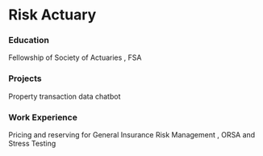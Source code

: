 # Risk Actuary

### Education 
Fellowship of Society of Actuaries , FSA

### Projects
Property transaction data chatbot

### Work Experience
Pricing and reserving for General Insurance
Risk Management , ORSA and Stress Testing
